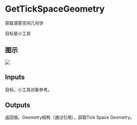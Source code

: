 # GetTickSpaceGeometry

获取滴答空间几何学

目标是小工具

## 图示

![]($-20221218-21345738.png)

## Inputs

目标。小工具对象参考。  

## Outputs

返回值。Geometry结构（通过引用）。获取Tick Space Geometry。
